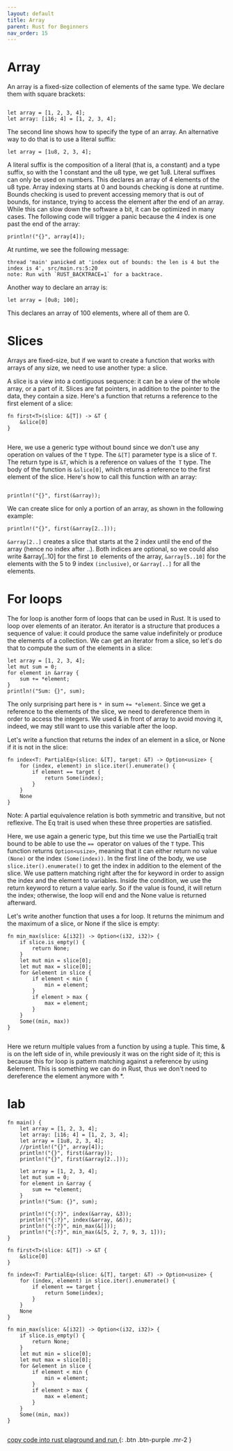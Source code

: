 ```yaml
---
layout: default
title: Array
parent: Rust for Beginners
nav_order: 15
---
```



# Array

An array is a fixed-size collection of elements of the same type. We declare them with square brackets:

```

let array = [1, 2, 3, 4];
let array: [i16; 4] = [1, 2, 3, 4];

```
The second line shows how to specify the type of an array. An alternative way to do that is to use a literal suffix:

```
let array = [1u8, 2, 3, 4];
```
A literal suffix is the composition of a literal (that is, a constant) and a type suffix, so with the 1 constant and the u8 type, we get 1u8. Literal suffixes can only be used on numbers. This declares an array of 4 elements of the u8 type. Array indexing starts at 0 and bounds checking is done at runtime. Bounds checking is used to prevent accessing memory that is out of bounds, for instance, trying to access the element after the end of an array. While this can slow down the software a bit, it can be optimized in many cases.
The following code will trigger a panic because the 4 index is one past the end of the array:
```
println!("{}", array[4]);

```

At runtime, we see the following message:

```
thread 'main' panicked at 'index out of bounds: the len is 4 but the index is 4', src/main.rs:5:20
note: Run with `RUST_BACKTRACE=1` for a backtrace.

```
Another way to declare an array is:
```
let array = [0u8; 100];

```
This declares an array of 100 elements, where all of them are 0.

# Slices

Arrays are fixed-size, but if we want to create a function that works with arrays of any size, we need to use another type: a slice.

A slice is a view into a contiguous sequence: it can be a view of the whole array, or a part of it. Slices are fat pointers, in addition to the pointer to the data,
they contain a size. Here's a function that returns a reference to the first element of a slice:

```
fn first<T>(slice: &[T]) -> &T {
    &slice[0]
}


```

Here, we use a generic type without bound since we don't use any operation on values of the `T` type. The `&[T]` parameter type is a slice of `T`. The return type is `&T`, which is a reference on values of the` T` type.
The body of the function is `&slice[0]`, 
which returns a reference to the first element of the slice. Here's how to call this function with an array:

```

println!("{}", first(&array));

```

We can create slice for only a portion of an array, as shown in the following example:

```
println!("{}", first(&array[2..]));

```

`&array[2..]` creates a slice that starts at the 2 index until the end of the array (hence no index after ..). Both indices are optional,
so we could also write &array[..10] for the first `10 `elements of the array, `&array[5..10]` for the elements with the 5 to 9 index `(inclusive)`, or `&array[..]` for all the elements.


# For loops

The for loop is another form of loops that can be used in Rust. It is used to loop over elements of an iterator. An iterator is a structure that produces a sequence of value: it could produce the same value indefinitely or produce the elements of a collection.
We can get an iterator from a slice, so let's do that to compute the sum of the elements in a slice:

```
let array = [1, 2, 3, 4];
let mut sum = 0;
for element in &array {
    sum += *element;
}
println!("Sum: {}", sum);

```

The only surprising part here is `* `in sum `+= *element`. Since we get a reference to the elements of the slice, we need to dereference them in order to access the integers. We used & in front of array to avoid moving it, indeed, we may still want to use this variable after the loop.

Let's write a function that returns the index of an element in a slice, or None if it is not in the slice:


```
fn index<T: PartialEq>(slice: &[T], target: &T) -> Option<usize> {
    for (index, element) in slice.iter().enumerate() {
        if element == target {
            return Some(index);
        }
    }
    None
}

```

Note: A partial equivalence relation is both symmetric and transitive, but not reflexive. The Eq trait is used when these three properties are satisfied.


Here, we use again a generic type, but this time we use the PartialEq trait bound to be able to use the `== `operator on values of the `T` type. This function returns `Option<usize>`, meaning that it can either return no value` (None)` or the index `(Some(index))`. In the first line of the body, we use` slice.iter().enumerate()` to get the index in addition to the element of the slice. We use pattern matching right after the for keyword in order to assign the index and the element to variables. Inside the condition, we use the return keyword to return a value early.
So if the value is found, it will return the index; otherwise, the loop will end and the None value is returned afterward.

Let's write another function that uses a for loop. It returns the minimum and the maximum of a slice, or None if the slice is empty:


```
fn min_max(slice: &[i32]) -> Option<(i32, i32)> {
    if slice.is_empty() {
        return None;
    }
    let mut min = slice[0];
    let mut max = slice[0];
    for &element in slice {
        if element < min {
            min = element;
        }
        if element > max {
            max = element;
        }
    }
    Some((min, max))
}


```

Here we return multiple values from a function by using a tuple. This time, & is on the left side of in, while previously it was on the right side of it; this is because this for loop is pattern matching against a
reference by using &element. This is something we can do in Rust, thus we don't need to dereference the element anymore with *.

# lab 
```
fn main() {
    let array = [1, 2, 3, 4];
    let array: [i16; 4] = [1, 2, 3, 4];
    let array = [1u8, 2, 3, 4];
    //println!("{}", array[4]);
    println!("{}", first(&array));
    println!("{}", first(&array[2..]));

    let array = [1, 2, 3, 4];
    let mut sum = 0;
    for element in &array {
        sum += *element;
    }
    println!("Sum: {}", sum);

    println!("{:?}", index(&array, &3));
    println!("{:?}", index(&array, &6));
    println!("{:?}", min_max(&[]));
    println!("{:?}", min_max(&[5, 2, 7, 9, 3, 1]));
}

fn first<T>(slice: &[T]) -> &T {
    &slice[0]
}

fn index<T: PartialEq>(slice: &[T], target: &T) -> Option<usize> {
    for (index, element) in slice.iter().enumerate() {
        if element == target {
            return Some(index);
        }
    }
    None
}

fn min_max(slice: &[i32]) -> Option<(i32, i32)> {
    if slice.is_empty() {
        return None;
    }
    let mut min = slice[0];
    let mut max = slice[0];
    for &element in slice {
        if element < min {
            min = element;
        }
        if element > max {
            max = element;
        }
    }
    Some((min, max))
}


```
[copy code into rust plaground and run ](https://play.rust-lang.org/){: .btn .btn-purple .mr-2 }

